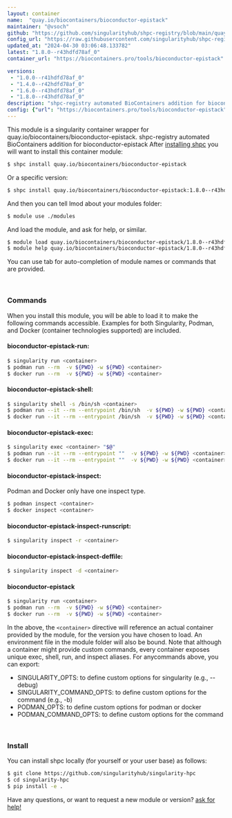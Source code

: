 ```yaml
---
layout: container
name:  "quay.io/biocontainers/bioconductor-epistack"
maintainer: "@vsoch"
github: "https://github.com/singularityhub/shpc-registry/blob/main/quay.io/biocontainers/bioconductor-epistack/container.yaml"
config_url: "https://raw.githubusercontent.com/singularityhub/shpc-registry/main/quay.io/biocontainers/bioconductor-epistack/container.yaml"
updated_at: "2024-04-30 03:06:48.133782"
latest: "1.8.0--r43hdfd78af_0"
container_url: "https://biocontainers.pro/tools/bioconductor-epistack"

versions:
 - "1.0.0--r41hdfd78af_0"
 - "1.4.0--r42hdfd78af_0"
 - "1.6.0--r43hdfd78af_0"
 - "1.8.0--r43hdfd78af_0"
description: "shpc-registry automated BioContainers addition for bioconductor-epistack"
config: {"url": "https://biocontainers.pro/tools/bioconductor-epistack", "maintainer": "@vsoch", "description": "shpc-registry automated BioContainers addition for bioconductor-epistack", "latest": {"1.8.0--r43hdfd78af_0": "sha256:f70544a4d8651d4cbfd184adda358810850c5cd4d5095a213949f4fb00ad8989"}, "tags": {"1.0.0--r41hdfd78af_0": "sha256:b64a53fd2a85db0d6077e27c716921c5728ea473b13b2d3f0761db49a26ae2db", "1.4.0--r42hdfd78af_0": "sha256:e40241854112b6238f66d7c99386f27660922057f10b101503ff050407193023", "1.6.0--r43hdfd78af_0": "sha256:676cbf5fcac5ce7e54af8dfb3f58df476f8784b10f91c572bcbc755735eac441", "1.8.0--r43hdfd78af_0": "sha256:f70544a4d8651d4cbfd184adda358810850c5cd4d5095a213949f4fb00ad8989"}, "docker": "quay.io/biocontainers/bioconductor-epistack"}
---
```


This module is a singularity container wrapper for quay.io/biocontainers/bioconductor-epistack.
shpc-registry automated BioContainers addition for bioconductor-epistack
After [installing shpc](#install) you will want to install this container module:


```bash
$ shpc install quay.io/biocontainers/bioconductor-epistack
```

Or a specific version:

```bash
$ shpc install quay.io/biocontainers/bioconductor-epistack:1.8.0--r43hdfd78af_0
```

And then you can tell lmod about your modules folder:

```bash
$ module use ./modules
```

And load the module, and ask for help, or similar.

```bash
$ module load quay.io/biocontainers/bioconductor-epistack/1.8.0--r43hdfd78af_0
$ module help quay.io/biocontainers/bioconductor-epistack/1.8.0--r43hdfd78af_0
```

You can use tab for auto-completion of module names or commands that are provided.

<br>

### Commands

When you install this module, you will be able to load it to make the following commands accessible.
Examples for both Singularity, Podman, and Docker (container technologies supported) are included.

#### bioconductor-epistack-run:

```bash
$ singularity run <container>
$ podman run --rm  -v ${PWD} -w ${PWD} <container>
$ docker run --rm  -v ${PWD} -w ${PWD} <container>
```

#### bioconductor-epistack-shell:

```bash
$ singularity shell -s /bin/sh <container>
$ podman run --it --rm --entrypoint /bin/sh  -v ${PWD} -w ${PWD} <container>
$ docker run --it --rm --entrypoint /bin/sh  -v ${PWD} -w ${PWD} <container>
```

#### bioconductor-epistack-exec:

```bash
$ singularity exec <container> "$@"
$ podman run --it --rm --entrypoint ""  -v ${PWD} -w ${PWD} <container> "$@"
$ docker run --it --rm --entrypoint ""  -v ${PWD} -w ${PWD} <container> "$@"
```

#### bioconductor-epistack-inspect:

Podman and Docker only have one inspect type.

```bash
$ podman inspect <container>
$ docker inspect <container>
```

#### bioconductor-epistack-inspect-runscript:

```bash
$ singularity inspect -r <container>
```

#### bioconductor-epistack-inspect-deffile:

```bash
$ singularity inspect -d <container>
```



#### bioconductor-epistack

```bash
$ singularity run <container>
$ podman run --rm  -v ${PWD} -w ${PWD} <container>
$ docker run --rm  -v ${PWD} -w ${PWD} <container>
```


In the above, the `<container>` directive will reference an actual container provided
by the module, for the version you have chosen to load. An environment file in the
module folder will also be bound. Note that although a container
might provide custom commands, every container exposes unique exec, shell, run, and
inspect aliases. For anycommands above, you can export:

 - SINGULARITY_OPTS: to define custom options for singularity (e.g., --debug)
 - SINGULARITY_COMMAND_OPTS: to define custom options for the command (e.g., -b)
 - PODMAN_OPTS: to define custom options for podman or docker
 - PODMAN_COMMAND_OPTS: to define custom options for the command

<br>

### Install

You can install shpc locally (for yourself or your user base) as follows:

```bash
$ git clone https://github.com/singularityhub/singularity-hpc
$ cd singularity-hpc
$ pip install -e .
```

Have any questions, or want to request a new module or version? [ask for help!](https://github.com/singularityhub/singularity-hpc/issues)